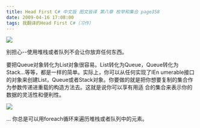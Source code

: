 ```yaml
---
title: Head First C# 中文版 图文皆译 第八章 枚举和集合 page358
date: 2009-04-16 17:08:00
tags: 我翻译的Head First C#（习作）
---
```

![](https://p-blog.csdn.net/images/p_blog_csdn_net/cuipengfei1/EntryImages/20090416/2009-04-16_16-47-00.jpg)

别担心--使用堆栈或者队列不会让你放弃任何东西。

  

要把Queue对象转化为List对象很容易。List转化为Queue，Queue转化为Stack...等等，都是一样的简单。实际上，你可以从任何实现了IEn
umerable接口的对象来创建List，Queue或者Stack对象。你要做的就是把你想要复制的集合作为参数传递进重载的构造方法去。这就是说你可以享有用适
合的集合来表示你的数据的灵活性和便利性。

  

![](https://p-blog.csdn.net/images/p_blog_csdn_net/cuipengfei1/EntryImages/20090416/2009-04-16_16-59-48.jpg)

...  你总是可以用foreach循环来遍历堆栈或者队列中的元素。



